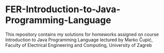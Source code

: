 # FER-Introduction-to-Java-Programming-Language
This repository contains my solutions for homeworks assigned on course Introduction to Java Programming Language lectured by Marko Čupić, Faculty of Electrical Engineering and Computing, University of Zagreb
